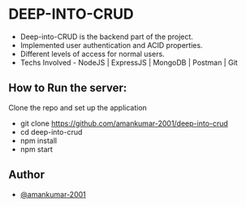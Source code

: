 # DEEP-INTO-CRUD

- Deep-into-CRUD is the backend part of the project.
- Implemented user authentication and ACID properties.
- Different levels of access for normal users.
- Techs Involved - NodeJS | ExpressJS | MongoDB | Postman | Git

## How to Run the server:

Clone the repo and set up the application

- git clone https://github.com/amankumar-2001/deep-into-crud
- cd deep-into-crud
- npm install
- npm start


## Author

- [@amankumar-2001](https://www.github.com/amankumar-2001)

